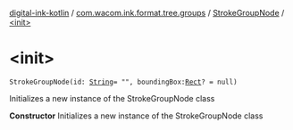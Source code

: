 [digital-ink-kotlin](../../index.md) / [com.wacom.ink.format.tree.groups](../index.md) / [StrokeGroupNode](index.md) / [&lt;init&gt;](./-init-.md)

# &lt;init&gt;

`StrokeGroupNode(id: `[`String`](https://kotlinlang.org/api/latest/jvm/stdlib/kotlin/-string/index.html)` = "", boundingBox: `[`Rect`](../../com.wacom.ink.math/-rect/index.md)`? = null)`

Initializes a new instance of the StrokeGroupNode class

**Constructor**
Initializes a new instance of the StrokeGroupNode class

